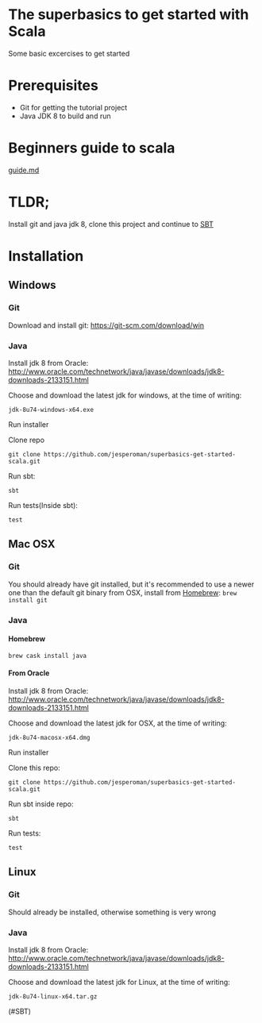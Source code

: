 # The superbasics to get started with Scala
Some basic excercises to get started

# Prerequisites
- Git for getting the tutorial project
- Java JDK 8 to build and run

# Beginners guide to scala
[guide.md](guide.md)

# TLDR;
Install git and java jdk 8, clone this project and continue to [SBT](#SBT)

# Installation

## Windows

### Git
Download and install git: https://git-scm.com/download/win

### Java

Install jdk 8 from Oracle:
http://www.oracle.com/technetwork/java/javase/downloads/jdk8-downloads-2133151.html

Choose and download the latest jdk for windows, at the time of writing:
```
jdk-8u74-windows-x64.exe
```
Run installer

Clone repo

```
git clone https://github.com/jesperoman/superbasics-get-started-scala.git
```

Run sbt:
```
sbt
```

Run tests(Inside sbt):
```
test
```


## Mac OSX

### Git
You should already have git installed, but it's recommended to use a newer one than
the default git binary from OSX, install from [Homebrew](http://brew.sh/):
``` brew install git ```

### Java

#### Homebrew
```
brew cask install java
```

#### From Oracle
Install jdk 8 from Oracle:
http://www.oracle.com/technetwork/java/javase/downloads/jdk8-downloads-2133151.html

Choose and download the latest jdk for OSX, at the time of writing:
```
jdk-8u74-macosx-x64.dmg
```
Run installer

Clone this repo:
```
git clone https://github.com/jesperoman/superbasics-get-started-scala.git
```

Run sbt inside repo:
```
sbt
```

Run tests:
```
test
```


## Linux

### Git
Should already be installed, otherwise something is very wrong

### Java
Install jdk 8 from Oracle:
http://www.oracle.com/technetwork/java/javase/downloads/jdk8-downloads-2133151.html

Choose and download the latest jdk for Linux, at the time of writing:
```
jdk-8u74-linux-x64.tar.gz
```

(#SBT) 
